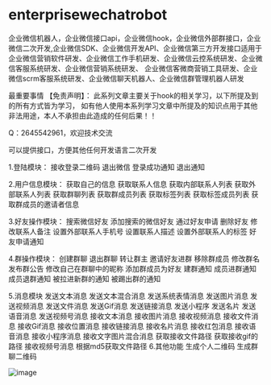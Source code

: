 # enterprisewechatrobot
企业微信机器人，企业微信接口api，企业微信hook，企业微信外部群接口，企业微信二次开发,企业微信SDK、企业微信开发API、企业微信第三方开发接口适用于企业微信营销软件研发、企业微信工作手机研发、企业微信云控系统研发、企业微信客服系统研发、企业微信营销系统研发、 企业微信客微商营销工具研发、企业微信scrm客服系统研发、企业微信聊天机器人、企业微信群管理机器人研发

最重要事情 【免责声明】： 此系列文章主要关于hook的相关学习，以下所提及到的所有方式皆为学习， 如有他人使用本系列学习文章中所提及的知识点用于其他非法用途，本人不承担由此造成的任何后果！！

Q：2645542961，欢迎技术交流

可以提供接口，方便其他任何开发语言二次开发

1.登陆模块： 接收登录二维码 退出微信 登录成功通知 退出通知

2.用户信息模块： 获取自己的信息 获取联系人信息 获取内部联系人列表 获取外部联系人列表 获取群聊列表 获取群成员列表 获取标签列表 获取标签成员列表 获取群成员的邀请者信息

3.好友操作模块： 搜索微信好友 添加搜索的微信好友 通过好友申请 删除好友 修改联系人备注 设置外部联系人手机号 设置联系人描述 设置外部联系人的标签 好友申请通知

4.群操作模块： 创建群聊 退出群聊 转让群主 邀请好友进群 移除群成员 修改群名 发布群公告 修改自己在群聊中的昵称 添加群成员为好友 建群通知 成员进群通知 成员退群通知 被拉进新群的通知 被踢出群的通知

5.消息模块 发送文本消息 发送文本混合消息 发送系统表情消息 发送图片消息 发送视频消息 发送文件消息 发送Gif消息 发送链接消息 发送小程序 发送名片 发送语音消息 发送视频号消息 接收文本消息 接收图片消息 接收视频消息 接收文件消息 接收Gif消息 接收位置消息 接收链接消息 接收名片消息 接收红包消息 接收语音消息 接收小程序消息 接收文字图片混合消息 获取接收文件路径 获取接收gif的路径 接收视频号消息 根据md5获取文件路径
6.其他功能 生成个人二维码 生成群聊二维码

![image](https://user-images.githubusercontent.com/96330669/160237396-ef3f5b47-3881-4834-9ad9-13cc1bc968ff.png)
